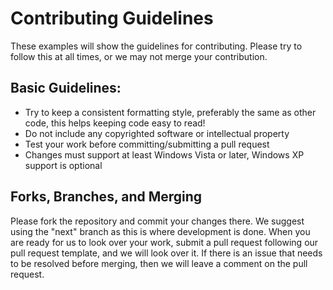 # Contributing Guidelines

These examples will show the guidelines for contributing. Please try to follow this at all times, or we may not merge your contribution.

## Basic Guidelines:
- Try to keep a consistent formatting style, preferably the same as other code, this helps keeping code easy to read!
- Do not include any copyrighted software or intellectual property
- Test your work before committing/submitting a pull request
- Changes must support at least Windows Vista or later, Windows XP support is optional

## Forks, Branches, and Merging
Please fork the repository and commit your changes there. We suggest using the "next" branch as this is where development is done. When you are ready for us to look over your work, submit a pull request following our pull request template, and we will look over it. If there is an issue that needs to be resolved before merging, then we will leave a comment on the pull request.
